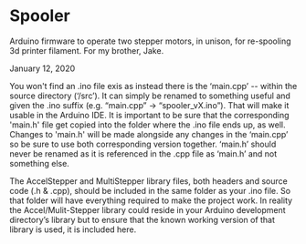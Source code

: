 # Spooler
Arduino firmware to operate two stepper motors, in unison, for re-spooling 3d printer filament.  For my brother, Jake.

January 12, 2020

You won't find an .ino file exis as instead there is the ‘main.cpp’ -- within the source directory (‘/src’).  It can simply be renamed to something useful and given the .ino suffix (e.g. “main.cpp” -> “spooler_vX.ino”).  That will make it usable in the Arduino IDE.  It is important to be sure that the corresponding 'main.h' file get copied into the folder where the .ino file ends up, as well.   Changes to 'main.h' will be made alongside any changes in the ‘main.cpp’ so be sure to use both corresponding version together.  ‘main.h’ should never be renamed as it is referenced in the .cpp file as ‘main.h’ and not something else.

The AccelStepper and MultiStepper library files, both headers and source code (.h & .cpp), should be included in the same folder as your .ino file.  So that folder will have everything required to make the project work.
In reality the Accel/Mulit-Stepper library could reside in your Arduino development directory’s library but to ensure that the known working version of that library is used, it is included here.
